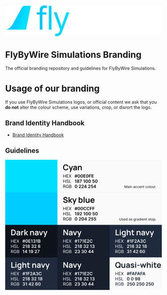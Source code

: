 ![FlyByWire Simulations](https://raw.githubusercontent.com/flybywiresim/branding/1391fc003d8b5d439d01ad86e2778ae0bfc8b682/tails-with-text/FBW-Color-Light.svg)


# FlyByWire Simulations Branding

The official branding repository and guidelines for FlyByWire Simulations.

# Usage of our branding

If you use FlyByWire Simulations logos, or official content we ask that you **do not** alter the colour scheme, use variations, crop, or disrort the logo.

## Brand Identity Handbook

- [Brand Identity Handbook](https://github.com/flybywiresim/branding/blob/master/branding-guidelines/FBW-Brand-Identity-Handbook.pdf)

## Guidelines

![Branding Guidelines](https://raw.githubusercontent.com/flybywiresim/branding/master/branding-guidelines/branding-scheme.png)